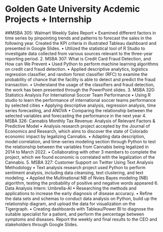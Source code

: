 # Golden Gate University Acdemic Projects + Internship
##MSBA 305: Walmart Weekly Sales Report
  • Examined different factors in time series by pinpointing trends and patterns to forecast the sales in the following year. Created the KPI criteria in      illustrated Tableau dashboard and presented in Google Slides. 
  • Utilized the statistical tool of R Studio to investigate data collected from various sources relevant to the three-year reporting period.
2. MSBA 307: What is Credit Card Fraud Detection, and How can We Prevent
  • Used Python to perform machine learning algorithms on credit card fraud detection.
  • Applied descriptive analytics, logistics regression classifier, and random forest classifier (RFC) to examine the probability of chance that the facility is able to detect and predict the fraud transaction. 
  • Understand the usage of the classifiers and fraud detection, the work has been presented through the PowerPoint slides.
3. MSBA 320: Statistics Analysis For International Soccer Team Performance
  • Using R studio to learn the performance of international soccer teams performance by selected cities
  • Applying descriptive analysis, regression analysis, time series forecasting, and ANOVA 
  • Comparing the relationship between the selected variables and forecasting the performance in the next year
4. MSBA 326: Cannabis Monthly Tax Revenue: Analysis of Relevant Factors & Predictive Model
  • Analysis research project accepted by the Journal of Economics and Research, which aims to discover the state of Colorado economic impact by legalizing Cannabis. 
  • Adapting data description, model correlation, and time-series modeling section through Python to test the relationship between the variables from Cannabis being legalized in 2014 to March 2022.
  • Collaborating with other 3 members to complete the project, which we found economic is correlated with the legalization of the Cannabis.
5. MSBA 327: Customer Support on Twitter Using Text Analysis Methodology
  • Text analysis research project used Python to perform sentiment analysis, including data cleansing, text clustering, and text modeling.
  • Applied the Multinational NB of Nvies Bayes modeling (NB) algorithm, testing the probability of positive and negative words appeared
6. Data Analysis Intern: Umbrella-AI
  • Researching the methods and applications to increase the early diagnosis of disease accuracy. 
  • Refine the data sets and schemas to conduct data analysis on Python, build up the relationship diagram, and upload the data for visualization on the Tigergraph. 
  • Creating dashboards with Tableau/Power BI to diagnose the suitable specialist for a patient, and perform the percentage between symptoms and diseases. Report the weekly and final results to the CEO and stakeholders through Google Slides.
